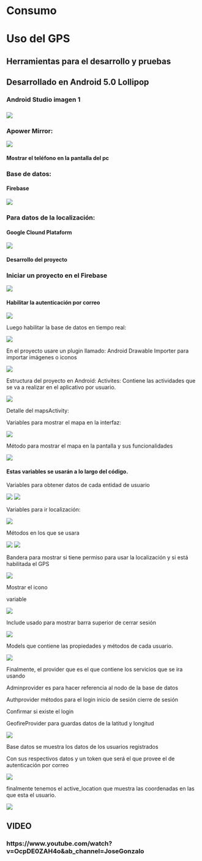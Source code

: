 
<h1>Consumo</h1>


<h1>Uso del GPS</h1>
<h2>Herramientas para el desarrollo y pruebas<h2>
  <p>Desarrollado en Android 5.0 Lollipop</p>
<h3>Android Studio imagen 1<h3>
  <img src="https://github.com/JosselynVela/Consumo/blob/master/imagenes/1.png"/>
<h3>Apower Mirror:</h3>
<img src="https://github.com/JosselynVela/Consumo/blob/master/imagenes/Imagen2.png"/>
<h4>Mostrar el teléfono en la pantalla del pc</h4>
<h3>Base de datos:</h3>
<h4>Firebase</h4>
<img src="https://github.com/JosselynVela/Consumo/blob/master/imagenes/Imagen3.png"/>
<h3>Para datos de la localización:</h3>
<h4>Google Clound Plataform</h4>
<img src="https://github.com/JosselynVela/Consumo/blob/master/imagenes/Imagen4.png"/>
  <h4>Desarrollo del proyecto</h4>
<h3>Iniciar un proyecto en el Firebase</h3> 
<img src="https://github.com/JosselynVela/Consumo/blob/master/imagenes/Imagen5.png"/>
<h4>Habilitar la autenticación por correo</h4>
<img src="https://github.com/JosselynVela/Consumo/blob/master/imagenes/Imagen6.png"/>
<p>Luego habilitar la base de datos en tiempo real:</p>
<img src="https://github.com/JosselynVela/Consumo/blob/master/imagenes/Imagen5.png"/>
<p>En el proyecto usare un plugin llamado:
Android Drawable Importer para importar imágenes o iconos</p>
<img src="https://github.com/JosselynVela/Consumo/blob/master/imagenes/Imagen7.png"/>
<p>Estructura del proyecto en Android:
Activites:
Contiene las actividades que se va a realizar en el aplicativo por usuario.</p>
<img src="https://github.com/JosselynVela/Consumo/blob/master/imagenes/Imagen8.png"/>
<p>Detalle del mapsActivity:</p>
<p>Variables para mostrar el mapa en la interfaz:</p>
<img src="https://github.com/JosselynVela/Consumo/blob/master/imagenes/Imagen9.png"/>
<p>Método para mostrar el mapa en la pantalla y sus funcionalidades</p>
<img src="https://github.com/JosselynVela/Consumo/blob/master/imagenes/Imagen10.png"/>
<h4>Estas variables se usarán a lo largo del código.</h4>
<p>Variables para obtener datos de cada entidad de usuario</p>
<img src="https://github.com/JosselynVela/Consumo/blob/master/imagenes/Imagen11.png"/>
<img src="https://github.com/JosselynVela/Consumo/blob/master/imagenes/Imagen12.png"/>
<p>Variables para ir localización:</p>
<img src="https://github.com/JosselynVela/Consumo/blob/master/imagenes/Imagen12.png"/>
<p>Métodos en los que se usara</p>
<img src="https://github.com/JosselynVela/Consumo/blob/master/imagenes/Imagen13.png"/>
<img src="https://github.com/JosselynVela/Consumo/blob/master/imagenes/Imagen14.png"/>
<p>Bandera para mostrar si tiene permiso para usar la localización y si está habilitada el GPS</p>
<img src="https://github.com/JosselynVela/Consumo/blob/master/imagenes/Imagen15.png"/>
<p>Mostrar el icono</p>
<p>variable</p>
  <img src="https://github.com/JosselynVela/Consumo/blob/master/imagenes/Imagen17.png"/>
<p>Include usado para mostrar barra superior de cerrar sesión</p>
<img src="https://github.com/JosselynVela/Consumo/blob/master/imagenes/Imagen18.png"/>
<p>Models que contiene las propiedades y métodos de cada usuario.</p>
<img src="https://github.com/JosselynVela/Consumo/blob/master/imagenes/Imagen19.png"/>
<p>Finalmente, el provider que es el que contiene los servicios que se ira usando </p>
<p>Adminprovider es para hacer referencia al nodo de la base de datos</p>
<p>Authprovider métodos para el login inicio de sesión cierre de sesión</p>
<p>Confirmar si existe el login</p>
  <p>GeofireProvider para guardas datos de la latitud y longitud</p>
  <img src="https://github.com/JosselynVela/Consumo/blob/master/imagenes/Imagen20.png"/>
<p>Base datos se muestra los datos de los usuarios registrados</p>
  <p>Con sus respectivos datos y un token que será el que provee el de autenticación por correo</p>
    <img src="https://github.com/JosselynVela/Consumo/blob/master/imagenes/Imagen21.png"/>
  <p>finalmente tenemos el active_location que muestra las coordenadas en las que esta el usuario.</p>
  <img src="https://github.com/JosselynVela/Consumo/blob/master/imagenes/Imagen22.png"/>

<h2>VIDEO</h2>
<h3>https://www.youtube.com/watch?v=OcpDE0ZAH4o&ab_channel=JoseGonzalo<h3>


